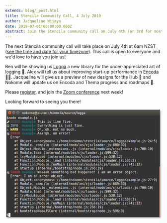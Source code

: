 ```yaml
---
extends: blog/_post.html
title: Stencila Community Call, 4 July 2019
author: Jacqueline Wijaya
date: 2019-07-01T00:00:00.000Z
abstract: Join the Stencila community call on July 4th (or 3rd for most time zones!) at 6am NZST (see the blog post to find out the exact time for your time zone). During the call Stencila team members will present some of their recent work, and will be happy to answer any questions you may have.
---
```


The next Stencila community call will take place on July 4th at 6am NZST ([see the time and date for your timezone](https://www.timeanddate.com/worldclock/fixedtime.html?msg=Stencila+Community+Call+July+2019&iso=20190704T06&p1=22&ah=1)). This call is open to everyone and we'd love to have you join us!

Ben will be showing us [Logga](https://github.com/stencila/logga) a new library for the under-appreciated art of logging 🌲. Alex will tell us about improving start-up performance in [Encoda](https://github.com/stencila/encoda) 🚗💨. Jacqueline will give us a preview of new designs for the Hub 🎨 and Nokome will update us on Encoda and Thema progress and roadmaps 📝.

Please [register](https://zoom.us/webinar/register/WN_mnVgZtNEQXezMtDtSz6VaA), and join the [Zoom conference](https://zoom.us/j/655391807) next week!

Looking forward to seeing you there!

![](logga.png)
